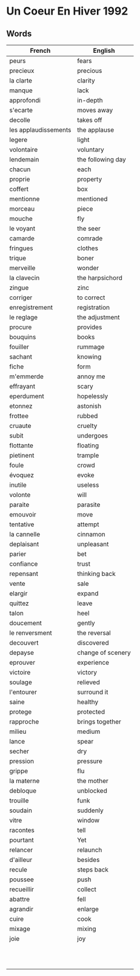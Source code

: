 # Un Coeur En Hiver 1992

## Words

| French | English |
|--------|---------|
| peurs | fears |
| precieux  | precious |
| la clarte | clarity |
| manque | lack |
| approfondi | in-depth |
| s'ecarte | moves away |
| decolle | takes off |
| les applaudissements | the applause |
| legere | light |
| volontaire | voluntary |
| lendemain | the following day |
| chacun | each |
| proprie | property |
| coffert | box |
| mentionne | mentioned |
| morceau | piece |
| mouche | fly |
| le voyant | the seer |
| camarde | comrade |
| fringues | clothes |
| trique | boner |
| merveille | wonder |
| la clavecin  | the harpsichord |
| zingue | zinc |
| corriger | to correct |
| enregistrement | registration |
| le reglage | the adjustment |
| procure | provides |
| bouquins | books |
| fouiller | rummage |
| sachant | knowing |
| fiche | form |
| m'emmerde | annoy me |
| effrayant | scary |
| eperdument | hopelessly |
| etonnez | astonish |
| frottee | rubbed |
| cruaute | cruelty |
| subit | undergoes |
| flottante | floating |
| pietinent | trample |
| foule | crowd |
| évoquez | evoke |
| inutile | useless |
| volonte | will |
| paraite | parasite |
| emouvoir | move |
| tentative | attempt |
| la cannelle | cinnamon |
| deplaisant | unpleasant |
| parier | bet |
| confiance | trust |
| repensant | thinking back |
| vente | sale |
| elargir | expand |
| quittez | leave |
| talon | heel |
| doucement | gently |
| le renversment | the reversal |
| decouvert | discovered |
| depayse | change of scenery |
| eprouver | experience |
| victoire | victory |
| soulage | relieved |
| l'entourer | surround it |
| saine | healthy |
| protege | protected |
| rapproche | brings together |
| milieu | medium |
| lance | spear |
| secher | dry |
| pression | pressure |
| grippe | flu |
| la materne | the mother |
| debloque | unblocked |
| trouille | funk |
| soudain | suddenly |
| vitre | window |
| racontes | tell |
| pourtant | Yet |
| relancer | relaunch |
| d'ailleur | besides |
| recule | steps back |
| poussee | push |
| recueillir | collect |
| abattre | fell |
| agrandir | enlarge |
| cuire | cook |
| mixage | mixing |
| joie | joy |
|  |  |
|  |  |
|  |  |
|  |  |
|  |  |
|  |  |
|  |  |
|  |  |
|  |  |
|  |  |
|  |  |

